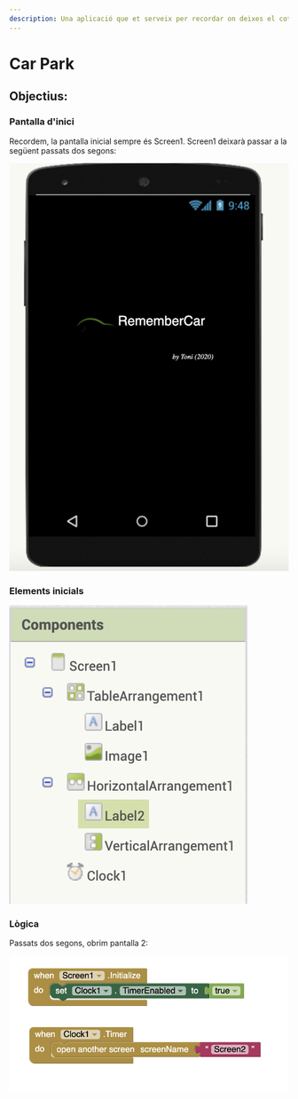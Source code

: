 ```yaml
---
description: Una aplicació que et serveix per recordar on deixes el cotxe
---
```


# Car Park

## Objectius:

### Pantalla d'inici 

Recordem, la pantalla inicial sempre és Screen1. Screen1  deixarà passar a la següent passats dos segons:

![Simulaci&#xF3; de pantalla inicial](.gitbook/assets/captura-de-pantalla-2020-02-27-a-les-17.15.25.png)

### Elements inicials

![Components de Screen1](.gitbook/assets/captura-de-pantalla-2020-02-27-a-les-17.19.37.png)

### Lògica

Passats dos segons, obrim pantalla 2:

![](.gitbook/assets/captura-de-pantalla-2020-02-27-a-les-17.21.25.png)



